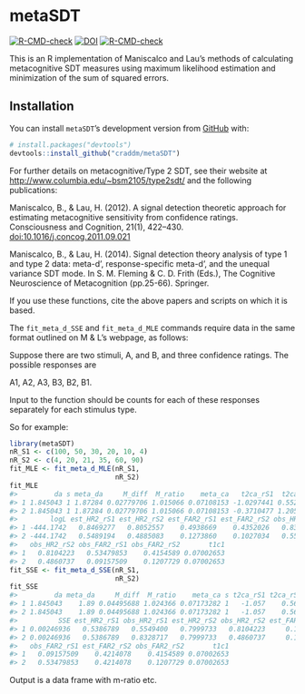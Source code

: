 
<!-- README.md is generated from README.Rmd. Please edit that file -->

# metaSDT

<!-- badges: start -->

[![R-CMD-check](https://github.com/craddm/metaSDT/workflows/R-CMD-check/badge.svg)](https://github.com/craddm/metaSDT/actions)
[![DOI](https://zenodo.org/badge/99712128.svg)](https://zenodo.org/badge/latestdoi/99712128)
[![R-CMD-check](https://github.com/craddm/metaSDT/actions/workflows/R-CMD-check.yaml/badge.svg)](https://github.com/craddm/metaSDT/actions/workflows/R-CMD-check.yaml)
<!-- badges: end -->

This is an R implementation of Maniscalco and Lau’s methods of
calculating metacognitive SDT measures using maximum likelihood
estimation and minimization of the sum of squared errors.

## Installation

You can install `metaSDT`’s development version from
[GitHub](https://github.com/) with:

``` r
# install.packages("devtools")
devtools::install_github("craddm/metaSDT")
```

For further details on metacognitive/Type 2 SDT, see their website at
<http://www.columbia.edu/~bsm2105/type2sdt/> and the following
publications:

Maniscalco, B., & Lau, H. (2012). A signal detection theoretic approach
for estimating metacognitive sensitivity from confidence ratings.
Consciousness and Cognition, 21(1), 422–430.
<doi:10.1016/j.concog.2011.09.021>

Maniscalco, B., & Lau, H. (2014). Signal detection theory analysis of
type 1 and type 2 data: meta-d’, response-specific meta-d’, and the
unequal variance SDT mode. In S. M. Fleming & C. D. Frith (Eds.), The
Cognitive Neuroscience of Metacognition (pp.25-66). Springer.

If you use these functions, cite the above papers and scripts on which
it is based.

The `fit_meta_d_SSE` and `fit_meta_d_MLE` commands require data in the
same format outlined on M & L’s webpage, as follows:

Suppose there are two stimuli, A, and B, and three confidence ratings.
The possible responses are

A1, A2, A3, B3, B2, B1.

Input to the function should be counts for each of these responses
separately for each stimulus type.

So for example:

``` r
library(metaSDT)
nR_S1 <- c(100, 50, 30, 20, 10, 4)
nR_S2 <- c(4, 20, 21, 35, 60, 90)
fit_MLE <- fit_meta_d_MLE(nR_S1,
                          nR_S2)
fit_MLE
#>         da s meta_da     M_diff  M_ratio    meta_ca   t2ca_rS1  t2ca_rS2
#> 1 1.845043 1 1.87284 0.02779706 1.015066 0.07108153 -1.0297441 0.5524547
#> 2 1.845043 1 1.87284 0.02779706 1.015066 0.07108153 -0.3710477 1.2052824
#>        logL est_HR2_rS1 est_HR2_rS2 est_FAR2_rS1 est_FAR2_rS2 obs_HR2_rS1
#> 1 -444.1742   0.8469277   0.8052557    0.4938669    0.4352026   0.8328717
#> 2 -444.1742   0.5489194   0.4885083    0.1273860    0.1027034   0.5549400
#>   obs_HR2_rS2 obs_FAR2_rS1 obs_FAR2_rS2       t1c1
#> 1   0.8104223   0.53479853    0.4154589 0.07002653
#> 2   0.4860737   0.09157509    0.1207729 0.07002653
fit_SSE <- fit_meta_d_SSE(nR_S1,
                          nR_S2)
fit_SSE
#>         da meta_da     M_diff  M_ratio    meta_ca s t2ca_rS1 t2ca_rS2
#> 1 1.845043    1.89 0.04495688 1.024366 0.07173282 1   -1.057    0.568
#> 2 1.845043    1.89 0.04495688 1.024366 0.07173282 1   -1.057    0.568
#>          SSE est_HR2_rS1 obs_HR2_rS1 est_HR2_rS2 obs_HR2_rS2 est_FAR2_rS1
#> 1 0.00246936   0.5386789   0.5549400   0.7999733   0.8104223     0.118341
#> 2 0.00246936   0.5386789   0.8328717   0.7999733   0.4860737     0.118341
#>   obs_FAR2_rS1 est_FAR2_rS2 obs_FAR2_rS2       t1c1
#> 1   0.09157509    0.4214078    0.4154589 0.07002653
#> 2   0.53479853    0.4214078    0.1207729 0.07002653
```

Output is a data frame with m-ratio etc.
